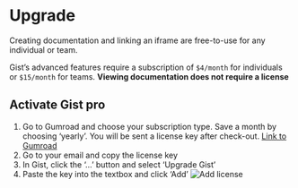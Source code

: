 # Upgrade

Creating documentation and linking an iframe are free-to-use for any individual or team.


Gist’s advanced features require a subscription of `$4/month` for individuals or `$15/month` for teams. **Viewing documentation does not require a license**


## Activate Gist pro

1. Go to Gumroad and choose your subscription type. Save a month by choosing ‘yearly’. You will be sent a license key after check-out. [Link to Gumroad](https://mikewilson.gumroad.com/l/gist)
2. Go to your email and copy the license key
3. In Gist, click the ‘…’ button and select ‘Upgrade Gist’
4. Paste the key into the textbox and click ‘Add’      ![Add license](https://i.gyazo.com/a95570f38d89fe4f823545e5d7b9dec6.png)


